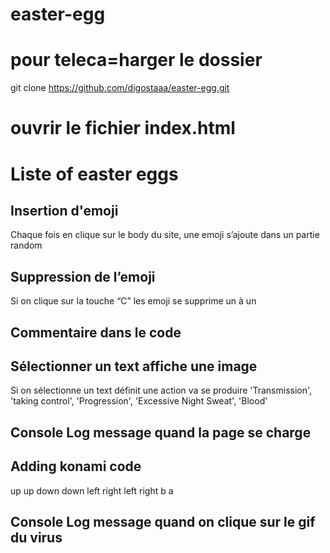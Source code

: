 # easter-egg

# pour teleca=harger le dossier
git clone https://github.com/digostaaa/easter-egg.git

# ouvrir le fichier index.html
# Liste of easter eggs
## Insertion d'emoji
Chaque fois en clique sur le body du site, une emoji s’ajoute dans un partie random
## Suppression de l’emoji
Si on clique sur la touche “C” les emoji se supprime un à un
## Commentaire dans le code
## Sélectionner un text affiche une image
Si on sélectionne un text définit une action va se produire 'Transmission', 'taking control', 'Progression', 'Excessive Night Sweat', 'Blood'

## Console Log message quand la page se charge
## Adding konami code
up up down down left right left right b a

## Console Log message quand on clique sur le gif du virus
